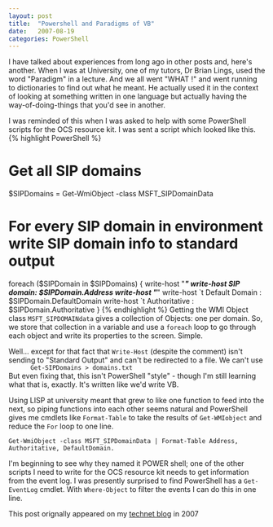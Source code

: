 ```yaml
---
layout: post
title:  "Powershell and Paradigms of VB"
date:   2007-08-19
categories: PowerShell
---
```

I have talked about experiences from long ago in other posts and, here's
another. When I was at University, one of my tutors, Dr Brian Lings, used the
word "Paradigm" in a lecture. And we all went "WHAT !" and went running to
dictionaries to find out what he meant. He actually used it in the context of
looking at something written in one language but actually having the
way-of-doing-things that you'd see in another.

I was reminded of this when I was asked to help with some PowerShell scripts for
the OCS resource kit. I was sent a script which looked like this.
{% highlight PowerShell %}
# Get all SIP domains
$SIPDomains = Get-WmiObject -class MSFT_SIPDomainData

# For every SIP domain in environment write SIP domain info to standard output
foreach ($SIPDomain in $SIPDomains) {
    write-host "*******************************"
    write-host SIP domain: $SIPDomain.Address
    write-host "*******************************"
    write-host \`t Default Domain : $SIPDomain.DefaultDomain
    write-host \`t Authoritative : $SIPDomain.Authoritative
}
{% endhighlight %}
Getting the WMI Object class `MSFT_SIPDOMAINdata` gives a collection of Objects:
one per domain. So, we store that collection in a variable and use a `foreach` loop to
go through each object and write its properties to the screen. Simple.

Well… except for that fact that `Write-Host` (despite the comment) isn't sending to "Standard Output" and can't be redirected to a file. We
can't use  
<code> &nbsp;&nbsp;&nbsp;&nbsp; Get-SIPDomains &gt; domains.txt</code>    
But even fixing that, this isn't PowerShell "style" - though I'm still learning
what that is, exactly. It's written like we'd write VB.

Using LISP at university meant that grew to like one function to feed into the
next, so piping functions into each other seems natural and PowerShell gives me
cmdlets like `Format-Table` to take the results of `Get-WMIobject` and reduce the
`For` loop to one line.

`Get-WmiObject -class MSFT_SIPDomainData | Format-Table Address, Authoritative, DefaultDomain.`

I'm beginning to see why they named it POWER shell; one of the other scripts I
need to write for the OCS resource kit needs to get information from the event
log. I was presently surprised to find PowerShell has a `Get-EventLog` cmdlet.
With `Where-Object` to filter the events I can do this in one line.

This post orignally appeared on my [technet blog](https://docs.microsoft.com/en-gb/archive/blogs/jamesone/powershell-and-paradigms-of-vb) in 2007